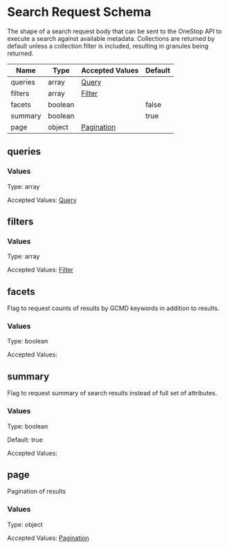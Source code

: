 

# Search Request Schema

The shape of a search request body that can be sent to the OneStop API to execute a search against available metadata. Collections are returned by default unless a collection filter is included, resulting in granules being returned.


| Name | Type | Accepted Values | Default |
|------|------|--------|---------|
| queries| array| [Query](components/query.md)|  |
| filters| array| [Filter](components/filter.md)|  |
| facets| boolean| | false |
| summary| boolean| | true |
| page| object| [Pagination](components/page.md)|  |


## queries


### Values

Type: array


Accepted Values: [Query](components/query.md)

## filters


### Values

Type: array


Accepted Values: [Filter](components/filter.md)

## facets

Flag to request counts of results by GCMD keywords in addition to results.

### Values

Type: boolean


Accepted Values: 

## summary

Flag to request summary of search results instead of full set of attributes.

### Values

Type: boolean

Default: true

Accepted Values: 

## page

Pagination of results

### Values

Type: object


Accepted Values: [Pagination](components/page.md)



